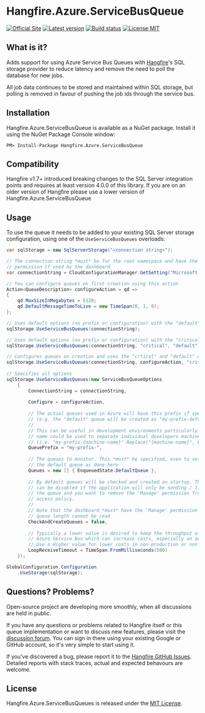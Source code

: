 Hangfire.Azure.ServiceBusQueue
============================

[![Official Site](https://img.shields.io/badge/site-hangfire.io-blue.svg)](http://hangfire.io) [![Latest version](https://img.shields.io/badge/nuget-latest-blue.svg)](https://www.nuget.org/packages/HangFire.Azure.ServiceBusQueue/) [![Build status](https://ci.appveyor.com/api/projects/status/3l7dued0cvkjascj?svg=true)](https://ci.appveyor.com/project/odinserj/hangfire-azure-servicebusqueue) [![License MIT](https://img.shields.io/badge/license-MIT-green.svg)](http://opensource.org/licenses/MIT)

What is it?
-----------

Adds support for using Azure Service Bus Queues with [Hangfire](http://hangfire.io)'s SQL storage provider to reduce latency and remove the need to poll the database for new jobs.

All job data continues to be stored and maintained within SQL storage, but polling is removed in favour of pushing the job ids through the service bus.

Installation
-------------

Hangfire.Azure.ServiceBusQueue is available as a NuGet package. Install it using the NuGet Package Console window:

```
PM> Install-Package Hangfire.Azure.ServiceBusQueue
```

Compatibility
-------------

Hangfire v1.7+ introduced breaking changes to the SQL Server integration points and requires at least version 4.0.0 of this library. If you are on an older version of Hangfire please use a lower version of Hangfire.Azure.ServiceBusQueue

Usage
------

To use the queue it needs to be added to your existing SQL Server storage configuration, using one of the `UseServiceBusQueues` overloads:

```csharp
var sqlStorage = new SqlServerStorage("<connection string>");

// The connection string *must* be for the root namespace and have the "Manage"
// permission if used by the dashboard
var connectionString = CloudConfigurationManager.GetSetting("Microsoft.ServiceBus.ConnectionString");

// You can configure queues on first creation using this action
Action<QueueDescription> configureAction = qd =>
{
    qd.MaxSizeInMegabytes = 5120;
    qd.DefaultMessageTimeToLive = new TimeSpan(0, 1, 0);
};

// Uses default options (no prefix or configuration) with the "default" queue only
sqlStorage.UseServiceBusQueues(connectionString);

// Uses default options (no prefix or configuration) with the "critical" and "default" queues
sqlStorage.UseServiceBusQueues(connectionString, "critical", "default"); 

// Configures queues on creation and uses the "crtical" and "default" queues
sqlStorage.UseServiceBusQueues(connectionString, configureAction, "critical", "default"); 
    
// Specifies all options
sqlStorage.UseServiceBusQueues(new ServiceBusQueueOptions
    {
        ConnectionString = connectionString,
                
        Configure = configureAction,
        
        // The actual queues used in Azure will have this prefix if specified
        // (e.g. the "default" queue will be created as "my-prefix-default")
        //
        // This can be useful in development environments particularly where the machine
        // name could be used to separate individual developers machines automatically
        // (i.e. "my-prefix-{machine-name}".Replace("{machine-name}", Environment.MachineName))
        QueuePrefix = "my-prefix-",
        
        // The queues to monitor. This *must* be specified, even to set just
        // the default queue as done here
        Queues = new [] { EnqueuedState.DefaultQueue },
        
        // By default queues will be checked and created on startup. This option
        // can be disabled if the application will only be sending / listening to 
        // the queue and you want to remove the 'Manage' permission from the shared
        // access policy.
        //
        // Note that the dashboard *must* have the 'Manage' permission otherwise the
        // queue length cannot be read
        CheckAndCreateQueues = false,
        
        // Typically a lower value is desired to keep the throughput of message processing high. A lower timeout means more calls to
        // Azure Service Bus which can increase costs, especially on an under-utilised server with few jobs.
        // Use a Higher value for lower costs in non production or non critical jobs
        LoopReceiveTimeout = TimeSpan.FromMilliseconds(500)
    });

GlobalConfiguration.Configuration
    .UseStorage(sqlStorage);
```

Questions? Problems?
---------------------

Open-source project are developing more smoothly, when all discussions are held in public.

If you have any questions or problems related to Hangfire itself or this queue implementation or want to discuss new features, please visit the [discussion forum](http://discuss.hangfire.io). You can sign in there using your existing Google or GitHub account, so it's very simple to start using it.

If you've discovered a bug, please report it to the [Hangfire GitHub Issues](https://github.com/HangfireIO/Hangfire/issues?state=open). Detailed reports with stack traces, actual and expected behavours are welcome. 

License
--------

Hangfire.Azure.ServiceBusQueues is released under the [MIT License](http://www.opensource.org/licenses/MIT).
